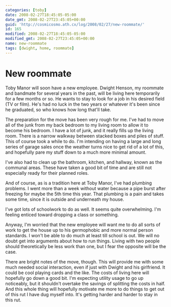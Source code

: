 ```yaml
---
categories: [toby]
date: 2008-02-27T18:45:05-05:00
date_gmt: 2008-02-27T23:45:05+00:00
guid: 'http://cosmicosmo.ath.cx/log/2008/02/27/new-roommate/'
id: 165
modified: 2008-02-27T18:45:05-05:00
modified_gmt: 2008-02-27T23:45:05+00:00
name: new-roommate
tags: [dwight, home, roommate]
---
```


New roommate
============

Toby Manor will soon have a new employee.  Dwight Henson, my roommate and bandmate for several years in the past, will be living here temporarily for a few months or so.  He wants to stay to look for a job in his desired field (TV or film).  He's had no luck in the two years or whatever it's been since he graduated, so who knows how long that'll take.

The preparation for the move has been very rough for me.  I've had to move all of the junk from my back bedroom to my living room to allow it to become his bedroom.  I have a lot of junk, and it really fills up the living room.  There is a narrow walkway between stacked boxes and piles of stuff.  This of course took a while to do.  I'm intending on having a large and long series of garage sales once the weather turns nice to get rid of a lot of this, and hopefully pare my stuff down to a much more minimal amount.

I've also had to clean up the bathroom, kitchen, and hallway, known as the communal areas.  These have taken a good bit of time and are still not especially ready for their planned roles.

And of course, as is a tradition here at Toby Manor, I've had plumbing problems.  I went more than a week without water because a pipe burst after freezing for maybe the 5th time this year.  That plumbing is a pain and takes some time, since it is outside and underneath my house.

I've got lots of schoolwork to do as well.  It seems quite overwhelming.  I'm feeling enticed toward dropping a class or something.

Anyway, I'm worried that the new employee will want me to do all sorts of work to get the house up to his germophobic and more normal person standards.  I won't be able to do much at least till school is out.  We will no doubt get into arguments about how to run things.  Living with two people should theoretically be less work than one, but I fear the opposite will be the case.

There are bright notes of the move, though.  This will provide me with some much needed social interaction, even if just with Dwight and his girlfriend.  It could be cool playing cards and the like.  The costs of living here will hopefully go down a good bit.  I'm expecting utility usage to go up noticeably, but it shouldn't overtake the savings of splitting the costs in half.  And this whole thing will hopefully motivate me more to do things to get out of this rut I have dug myself into.  It's getting harder and harder to stay in this rut.
